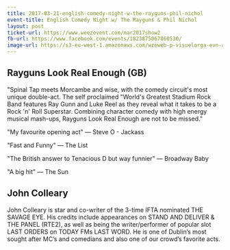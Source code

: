 ```yaml
---
title: 2017-03-21-english-comedy-night-w-the-rayguns-phil-nichol
event-title: English Comedy Night w/ The Rayguns & Phil Nichol
layout: post
ticket-url: https://www.weezevent.com/mar2017show2
fb-url: https://www.facebook.com/events/1823875067860530/
image-url: https://s3-eu-west-1.amazonaws.com/wzeweb-p-visuelorga-evn-affiche-thumb/affiche_220961.thumb53700.1483285145.jpg
---
```


## Rayguns Look Real Enough (GB)

"Spinal Tap meets Morcambe and wise, with the comedy circuit's most unique double-act. The self proclaimed "World's Greatest Stadium Rock Band features Ray Gunn and Luke Reel as they reveal what it takes to be a Rock 'n' Roll Superstar. Combining character comedy with high energy musical mash-ups, Rayguns Look Real Enough are not to be missed."

"My favourite opening act" &mdash; Steve O - Jackass

"Fast and Funny" &mdash; The List

"The British answer to Tenacious D but way funnier" &mdash; Broadway Baby

"A big hit" &mdash; The Sun

## John Colleary

John Colleary is star and co-writer of the 3-time IFTA nominated THE SAVAGE EYE. His credits include appearances on STAND AND DELIVER & THE PANEL (RTE2), as well as being the writer/performer of popular slot LAST ORDERS on TODAY FMs LAST WORD. He is one of Dublin’s most sought after MC’s and comedians and also one of our crowd’s favorite acts.